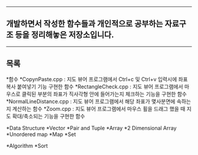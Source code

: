 ***
## 개발하면서 작성한 함수들과 개인적으로 공부하는 자료구조 등을 정리해놓은 저장소입니다.
***


## 목록
*함수
  *CopynPaste.cpp : 지도 뷰어 프로그램에서 Ctrl+c 및 Ctrl+v 입력시에 좌표 복사 붙여넣기 기능 구현한 함수
  *RectangleCheck.cpp : 지도 뷰어 프로그램에서 마우스로 클릭된 부분의 좌표가 직사각형 안에 들어가는지 체크하는 기능을 구현한 함수
  *NormalLineDistance.cpp : 지도 뷰어 프로그램에서 해당 좌표가 몇사분면에 속하는지 계산하는 함수
  *Zoom.cpp : 지도 뷰어 프로그램에서 마우스 휠을 드래그 했을 때 지도 확대/축소되는 기능을 구현한 함수
  
*Data Structure
  *Vector
  *Pair and Tuple
  *Array
  *2 Dimensional Array
  *Unordered map
  *Map
  *Set
  
*Algorithm
  *Sort

